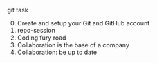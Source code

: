 git task

0. Create and setup your Git and GitHub account
1. repo-session
2. Coding fury road
3. Collaboration is the base of a company
4. Collaboration: be up to date
